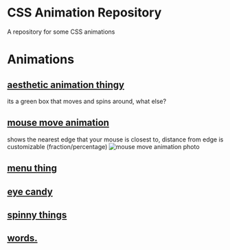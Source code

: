 # CSS Animation Repository

A repository for some CSS animations

# Animations

## [aesthetic animation thingy](https://skalixur.com/css-animations/aesthetic-animation)

its a green box that moves and spins around, what else?

<!-- ![aesthetic animation thingy](https://i.clouds.tf/4b2o/6ndq.png) -->

## [mouse move animation](https://skalixur.com/css-animations/mouse-move)

shows the nearest edge that your mouse is closest to, distance from edge is customizable (fraction/percentage)
![mouse move animation photo](https://i.clouds.tf/puwl/7pe6.png)

## [menu thing](https://skalixur.com/css-animations/b-w-menu)

## [eye candy](https://skalixur.com/css-animations/eye-candy)

## [spinny things](https://skalixur.com/css-animations/spinny-stuff)

## [words.](https://skalixur.com/css-animations/words)
